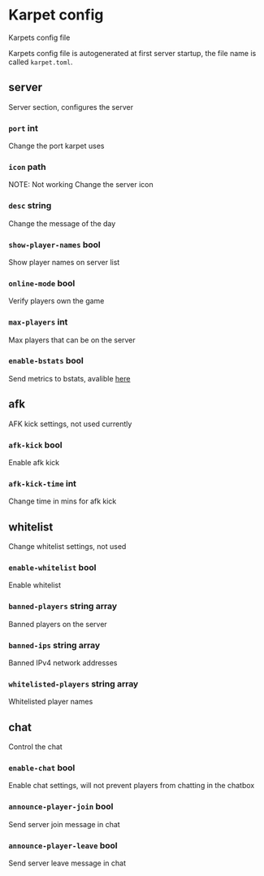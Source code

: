 # Karpet config
Karpets config file

Karpets config file is autogenerated at first server startup, the file name is called ```karpet.toml```.

## server
Server section, configures the server

### ```port``` int
Change the port karpet uses

### ```icon``` path
NOTE: Not working
Change the server icon

### ```desc``` string
Change the message of the day

### ```show-player-names``` bool
Show player names on server list

### ```online-mode``` bool
Verify players own the game

### ```max-players``` int
Max players that can be on the server

### ```enable-bstats``` bool
Send metrics to bstats, avalible [here](https://bstats.org/plugin/bukkit/Karpet%20Server/15250)

## afk
AFK kick settings, not used currently

### ```afk-kick``` bool
Enable afk kick

### ```afk-kick-time``` int
Change time in mins for afk kick

## whitelist
Change whitelist settings, not used

### ```enable-whitelist``` bool
Enable whitelist

### ```banned-players``` string array
Banned players on the server

### ```banned-ips``` string array
Banned IPv4 network addresses

### ```whitelisted-players``` string array
Whitelisted player names

## chat
Control the chat

### ```enable-chat``` bool
Enable chat settings, will not prevent players from chatting in the chatbox

### ```announce-player-join``` bool
Send server join message in chat

### ```announce-player-leave``` bool
Send server leave message in chat

